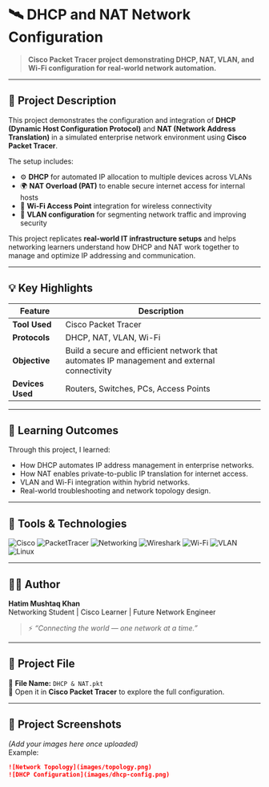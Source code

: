 # 🛰️ DHCP and NAT Network Configuration

> **Cisco Packet Tracer project demonstrating DHCP, NAT, VLAN, and Wi-Fi configuration for real-world network automation.**

---

## 🧾 Project Description

This project demonstrates the configuration and integration of **DHCP (Dynamic Host Configuration Protocol)** and **NAT (Network Address Translation)** in a simulated enterprise network environment using **Cisco Packet Tracer**.  

The setup includes:
- ⚙️ **DHCP** for automated IP allocation to multiple devices across VLANs  
- 🌍 **NAT Overload (PAT)** to enable secure internet access for internal hosts  
- 📶 **Wi-Fi Access Point** integration for wireless connectivity  
- 🧱 **VLAN configuration** for segmenting network traffic and improving security  

This project replicates **real-world IT infrastructure setups** and helps networking learners understand how DHCP and NAT work together to manage and optimize IP addressing and communication.  

---

## 💡 Key Highlights

| Feature | Description |
|----------|-------------|
| **Tool Used** | Cisco Packet Tracer |
| **Protocols** | DHCP, NAT, VLAN, Wi-Fi |
| **Objective** | Build a secure and efficient network that automates IP management and external connectivity |
| **Devices Used** | Routers, Switches, PCs, Access Points |

---

## 🧠 Learning Outcomes

Through this project, I learned:
- How DHCP automates IP address management in enterprise networks.  
- How NAT enables private-to-public IP translation for internet access.  
- VLAN and Wi-Fi integration within hybrid networks.  
- Real-world troubleshooting and network topology design.

---

## 🧰 Tools & Technologies

![Cisco](https://img.shields.io/badge/Cisco-%23049fd9.svg?style=for-the-badge&logo=cisco&logoColor=white)
![PacketTracer](https://img.shields.io/badge/Cisco%20Packet%20Tracer-%23049fd9.svg?style=for-the-badge&logo=cisco&logoColor=white)
![Networking](https://img.shields.io/badge/Networking-%23007ACC.svg?style=for-the-badge&logo=internetexplorer&logoColor=white)
![Wireshark](https://img.shields.io/badge/Wireshark-%231679A7.svg?style=for-the-badge&logo=wireshark&logoColor=white)
![Wi-Fi](https://img.shields.io/badge/Wi-Fi-%23000000.svg?style=for-the-badge&logo=wifi&logoColor=white)
![VLAN](https://img.shields.io/badge/VLAN-%23007ACC.svg?style=for-the-badge&logoColor=white)
![Linux](https://img.shields.io/badge/Linux-%23FCC624.svg?style=for-the-badge&logo=linux&logoColor=black)

---

## 👨‍💻 Author
**Hatim Mushtaq Khan**  
Networking Student | Cisco Learner | Future Network Engineer  

> ⚡ *“Connecting the world — one network at a time.”*

---

## 📂 Project File
📄 **File Name:** `DHCP & NAT.pkt`  
💾 Open it in **Cisco Packet Tracer** to explore the full configuration.

---

## 📸 Project Screenshots
*(Add your images here once uploaded)*  
Example:
```markdown
![Network Topology](images/topology.png)
![DHCP Configuration](images/dhcp-config.png)
